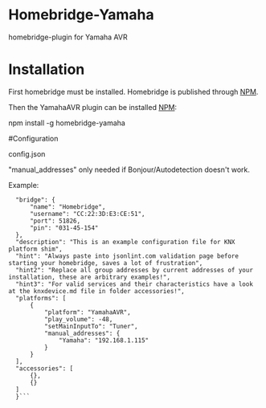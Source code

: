 # Homebridge-Yamaha
homebridge-plugin for Yamaha AVR

# Installation
First homebridge must be installed. Homebridge is published through [NPM](https://www.npmjs.com/package/homebridge).

Then the YamahaAVR plugin can be installed [NPM](https://www.npmjs.com/package/homebridge-yamaha):

  npm install -g homebridge-yamaha

#Configuration

config.json

"manual_addresses" only needed if Bonjour/Autodetection doesn't work.

Example:

  ```{
    "bridge": {
        "name": "Homebridge",
        "username": "CC:22:3D:E3:CE:51",
        "port": 51826,
        "pin": "031-45-154"
    },
    "description": "This is an example configuration file for KNX platform shim",
    "hint": "Always paste into jsonlint.com validation page before starting your homebridge, saves a lot of frustration",
    "hint2": "Replace all group addresses by current addresses of your installation, these are arbitrary examples!",
    "hint3": "For valid services and their characteristics have a look at the knxdevice.md file in folder accessories!",
    "platforms": [
        {
            "platform": "YamahaAVR",
            "play_volume": -48,
            "setMainInputTo": "Tuner",
            "manual_addresses": {
                "Yamaha": "192.168.1.115"
            }
        }
    ],
    "accessories": [
        {},
        {}
    ]
    }```
